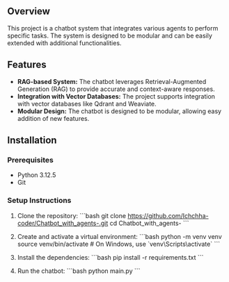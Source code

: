 

## Overview
This project is a chatbot system that integrates various agents to perform specific tasks. The system is designed to be modular and can be easily extended with additional functionalities.

## Features
- **RAG-based System:** The chatbot leverages Retrieval-Augmented Generation (RAG) to provide accurate and context-aware responses.
- **Integration with Vector Databases:** The project supports integration with vector databases like Qdrant and Weaviate.
- **Modular Design:** The chatbot is designed to be modular, allowing easy addition of new features.

## Installation

### Prerequisites
- Python 3.12.5
- Git

### Setup Instructions
1. Clone the repository:
   \`\`\`bash
   git clone https://github.com/Ichchha-coder/Chatbot_with_agents-.git
   cd Chatbot_with_agents-
   \`\`\`

2. Create and activate a virtual environment:
   \`\`\`bash
   python -m venv venv
   source venv/bin/activate  # On Windows, use \`venv\Scripts\activate\`
   \`\`\`

3. Install the dependencies:
   \`\`\`bash
   pip install -r requirements.txt
   \`\`\`

4. Run the chatbot:
   \`\`\`bash
   python main.py
   \`\`\`

